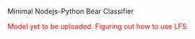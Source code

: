 Minimal Nodejs-Python Bear Classifier  

<font color='red'>Model yet to be uploaded. Figuring out how to use LFS</font>
